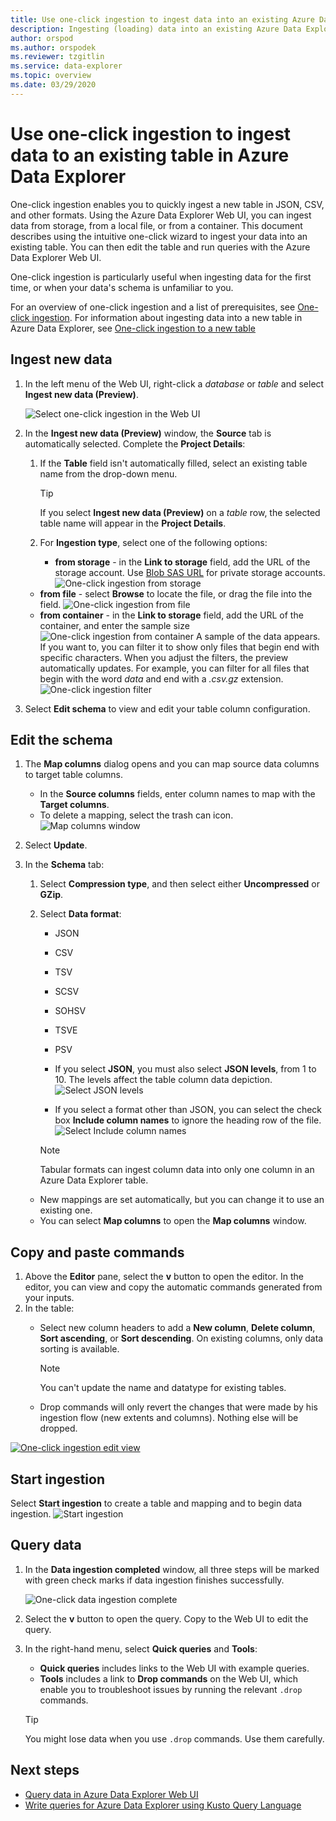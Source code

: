 ```yaml
---
title: Use one-click ingestion to ingest data into an existing Azure Data Explorer table
description: Ingesting (loading) data into an existing Azure Data Explorer table simply, using one-click ingestion.
author: orspod
ms.author: orspodek
ms.reviewer: tzgitlin
ms.service: data-explorer
ms.topic: overview
ms.date: 03/29/2020
---
```


# Use one-click ingestion to ingest data to an existing table in Azure Data Explorer

One-click ingestion enables you to quickly ingest a new table in JSON, CSV, and other formats. Using the Azure Data Explorer Web UI, you can ingest data from storage, from a local file, or from a container. This document describes using the intuitive one-click wizard to ingest your data into an existing table. You can then edit the table and run queries with the Azure Data Explorer Web UI.

One-click ingestion is particularly useful when ingesting data for the first time, or when your data's schema is unfamiliar to you. 

For an overview of one-click ingestion and a list of prerequisites, see [One-click ingestion](ingest-data-one-click.md).
For information about ingesting data into a new table in Azure Data Explorer, see [One-click ingestion to a new table](one-click-ingestion-new-table.md)

## Ingest new data

1. In the left menu of the Web UI, right-click a *database* or *table* and select **Ingest new data (Preview)**.

    ![Select one-click ingestion in the Web UI](media/one-click-ingestion-existing-table/one-click-ingestion-in-webui.png)   
 
1. In the **Ingest new data (Preview)** window, the **Source** tab is automatically selected. Complete the **Project Details**:

    1. If the **Table** field isn't automatically filled, select an existing table name from the drop-down menu.
        > [!TIP]
        > If you select **Ingest new data (Preview)** on a *table* row, the selected table name will appear in the **Project Details**.
    
    1. For **Ingestion type**, select one of the following options:
       * **from storage** - in the **Link to storage** field, add the URL of the storage account. Use [Blob SAS URL](/azure/vs-azure-tools-storage-explorer-blobs#get-the-sas-for-a-blob-container) for private storage accounts. 
       ![One-click ingestion from storage](media/one-click-ingestion-existing-table/from-storage-blob.png)

      * **from file** - select **Browse** to locate the file, or drag the file into the field.
      ![One-click ingestion from file](media/one-click-ingestion-existing-table/from-file.png)
      * **from container** - in the **Link to storage** field, add the URL of the container, and enter the sample size
      ![One-click ingestion from container](media/one-click-ingestion-existing-table/from-container.png)
      A sample of the data appears. If you want to, you can filter it to show only files that begin end with specific characters. When you adjust the filters, the preview automatically updates.
      For example, you can filter for all files that begin with the word *data* and end with a *.csv.gz* extension.
      ![One-click ingestion filter](media/one-click-ingestion-existing-table/from-container-with-filter.png)
1. Select **Edit schema** to view and edit your table column configuration.

## Edit the schema

1. The **Map columns** dialog opens and you can map source data columns to target table columns. 
    * In the **Source columns** fields, enter column names to map with the **Target columns**.
    * To delete a mapping, select the trash can icon.
    ![Map columns window](media/one-click-ingestion-existing-table/map-columns.png)
1. Select **Update**.
1. In the **Schema** tab:
    1. Select **Compression type**, and then select either **Uncompressed** or **GZip**.
    1. Select **Data format**:
        * JSON
        * CSV
        * TSV
        * SCSV
        * SOHSV
        * TSVE
        * PSV

        * If you select  **JSON**, you must also select **JSON levels**, from 1 to 10. The levels affect the table column data depiction.
        ![Select JSON levels](media/one-click-ingestion-existing-table/json-levels.png)
        * If you select a format other than JSON, you can select the check box **Include column names** to ignore the heading row of the file.
        ![Select Include column names](media/one-click-ingestion-existing-table/non-json-format.png)

        > [!Note]
        > Tabular formats can ingest column data into only one column in an Azure Data Explorer table. 

    * New mappings are set automatically, but you can change it to use an existing one. 
    * You can select **Map columns** to open the **Map columns** window.

## Copy and paste commands

1. Above the **Editor** pane, select the **v** button to open the editor. In the editor, you can view and copy the automatic commands generated from your inputs. 
1. In the table: 
    * Select new column headers to add a **New column**, **Delete column**, **Sort ascending**, or **Sort descending**. On existing columns, only data sorting is available.

        > [!Note]
        > You can't update the name and datatype for existing tables.

    * Drop commands will only revert the changes that were made by his ingestion flow (new extents and columns). Nothing else will be dropped.

[![](media/one-click-ingestion-existing-table/edit-view.png "One-click ingestion edit view")](media/one-click-ingestion-existing-table/edit-view.png#lightbox) 

## Start ingestion

Select **Start ingestion** to create a table and mapping and to begin data ingestion.
![Start ingestion](media/one-click-ingestion-existing-table/start-ingestion.png)

## Query data

1. In the **Data ingestion completed** window, all three steps will be marked with green check marks if data ingestion finishes successfully.
 
    ![One-click data ingestion complete](media/one-click-ingestion-existing-table/one-click-data-ingestion-complete.png)

1. Select the **v** button to open the query. Copy to the Web UI to edit the query.

1. In the right-hand menu, select **Quick queries** and **Tools**: 

    * **Quick queries** includes links to the Web UI with example queries.
    * **Tools** includes a link to **Drop commands** on the Web UI, which enable you to troubleshoot issues by running the relevant `.drop` commands.

    > [!TIP]
    > You might lose data when you use `.drop` commands. Use them carefully.

## Next steps

* [Query data in Azure Data Explorer Web UI](/azure/data-explorer/web-query-data)
* [Write queries for Azure Data Explorer using Kusto Query Language](/azure/data-explorer/write-queries)
